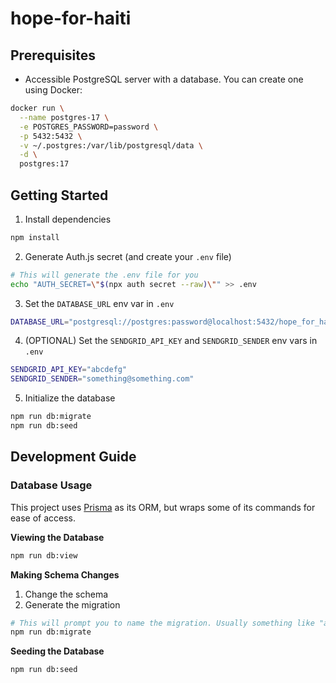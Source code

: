 # hope-for-haiti

## Prerequisites

- Accessible PostgreSQL server with a database. You can create one using Docker:

```bash
docker run \
  --name postgres-17 \
  -e POSTGRES_PASSWORD=password \
  -p 5432:5432 \
  -v ~/.postgres:/var/lib/postgresql/data \
  -d \
  postgres:17
```

## Getting Started

1. Install dependencies

```bash
npm install
```

2. Generate Auth.js secret (and create your `.env` file)

```bash
# This will generate the .env file for you
echo "AUTH_SECRET=\"$(npx auth secret --raw)\"" >> .env
```

3. Set the `DATABASE_URL` env var in `.env`

```bash
DATABASE_URL="postgresql://postgres:password@localhost:5432/hope_for_haiti"
```

4. (OPTIONAL) Set the `SENDGRID_API_KEY` and `SENDGRID_SENDER` env vars in `.env`

```bash
SENDGRID_API_KEY="abcdefg"
SENDGRID_SENDER="something@something.com"
```

5. Initialize the database

```bash
npm run db:migrate
npm run db:seed
```

## Development Guide

### Database Usage

This project uses [Prisma](https://www.prisma.io/) as its ORM, but wraps some of its commands for ease of access.

**Viewing the Database**

```bash
npm run db:view
```

**Making Schema Changes**

1. Change the schema
2. Generate the migration

```bash
# This will prompt you to name the migration. Usually something like "add xyz table"
npm run db:migrate
```

**Seeding the Database**

```bash
npm run db:seed
```
